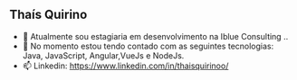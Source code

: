 <h2>Thaís Quirino</h2>

- 🔭 Atualmente sou estagiaria em desenvolvimento na Iblue Consulting  ..
- 🌱 No momento estou tendo contado com as seguintes tecnologias: Java, JavaScript, Angular,VueJs e NodeJs.
- 📫 Linkedin: https://www.linkedin.com/in/thaisquirinoo/
